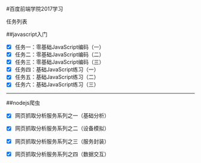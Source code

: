 #百度前端学院2017学习
 
 任务列表
 
##javascript入门
 
 - [x] 任务一：零基础JavaScript编码（一）
 - [x] 任务二：零基础JavaScript编码（二）
 - [x] 任务三：零基础JavaScript编码（三）
 - [x] 任务四：基础JavaScript练习（一）
 - [x] 任务五：基础JavaScript练习（二）
 - [x] 任务六：基础JavaScript练习（三）

 ---
 

##nodejs爬虫

- [x] 网页抓取分析服务系列之一（基础分析）
- [x] 网页抓取分析服务系列之二（设备模拟）
- [x] 网页抓取分析服务系列之三（服务封装）
- [x] 网页抓取分析服务系列之四（数据交互）




 

